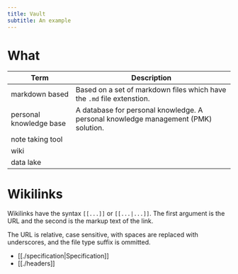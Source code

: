 ```yaml
---
title: Vault
subtitle: An example
---
```


# What

| Term | Description |
|-|-|
| markdown based | Based on a set of markdown files which have the `.md` file extenstion. |
| personal knowledge base | A database for personal knowledge. A personal knowledge management (PMK) solution. |
| note taking tool |
| wiki |
| data lake |

# Wikilinks

Wikilinks have the syntax `[[...]]` or `[[...|...]]`.
The first argument is the URL and the second is the markup text of the link.

The URL is relative, case sensitive, with spaces are replaced with underscores, and the file type suffix is ommitted.

* [[./specification|Specification]]
* [[./headers]]
